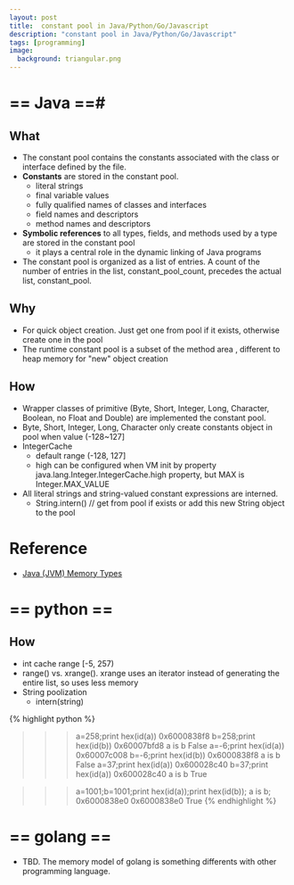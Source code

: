 ```yaml
---
layout: post
title:  constant pool in Java/Python/Go/Javascript
description: "constant pool in Java/Python/Go/Javascript"
tags: [programming]
image:
  background: triangular.png
---
```


# == Java ==#

## What ##
- The constant pool contains the constants associated with the class or interface defined by the file. 
- **Constants** are stored in the constant pool.
   + literal strings
   + final variable values
   + fully qualified names of classes and interfaces
   + field names and descriptors
   + method names and descriptors
- **Symbolic references** to all types, fields, and methods used by a type are stored in the constant pool
   - it plays a central role in the dynamic linking of Java programs
- The constant pool is organized as a list of entries. A count of the number of entries in the list, constant_pool_count, precedes the actual list, constant_pool.

## Why ##
- For quick object creation. Just get one from pool if it exists, otherwise create one in the pool
- The runtime constant pool is a subset of the method area , different to heap memory for "new" object creation

## How ##
- Wrapper classes of primitive (Byte, Short, Integer, Long, Character, Boolean, no Float and Double) are implemented the constant pool.
- Byte, Short, Integer, Long, Character only create constants object in pool when value (-128~127]
- IntegerCache
   - default range (-128, 127]
   - high can be configured when VM init by property java.lang.Integer.IntegerCache.high property, but MAX is Integer.MAX_VALUE
- All literal strings and string-valued constant expressions are interned.
   - String.intern() // get from pool if exists or add this new String object to the pool

# Reference #
* [Java (JVM) Memory Types](http://javapapers.com/core-java/java-jvm-memory-types/)

# == python == #

## How ##
* int cache range [-5, 257)
* range() vs. xrange().  xrange uses an iterator instead of generating the entire list, so uses less memory
* String poolization
   - intern(string)

{% highlight python %}
>>> a=258;print hex(id(a))
0x6000838f8
>>> b=258;print hex(id(b))
0x60007bfd8
>>> a is b
False
>>> a=-6;print hex(id(a))
0x60007c008
>>> b=-6;print hex(id(b))
0x6000838f8
>>> a is b
False
>>> a=37;print hex(id(a))
0x600028c40
>>> b=37;print hex(id(a))
0x600028c40
>>> a is b
True

>>> a=1001;b=1001;print hex(id(a));print hex(id(b)); a is b;
0x6000838e0
0x6000838e0
True
{% endhighlight %}

# == golang == #
* TBD. The memory model of golang is something differents with other programming language.
